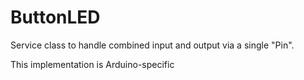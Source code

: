 # ButtonLED

Service class to handle combined input and output via a single "Pin".

This implementation is Arduino-specific

